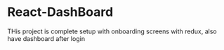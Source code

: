# React-DashBoard
THis project is complete setup with onboarding screens with redux, also have dashboard after login
